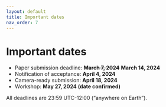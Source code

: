 ```yaml
---
layout: default
title: Important dates
nav_order: 7
---
```


# Important dates

* Paper submission deadline: ~~**March 7, 2024**~~ **March 14, 2024**
* Notification of acceptance: **April 4, 2024**
* Camera-ready submission: **April 18, 2024**
* Workshop: **<span>May 27, 2024</span> (date confirmed)**


All deadlines are 23:59 UTC-12:00 (“anywhere on Earth”).
